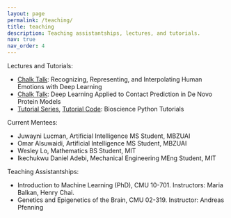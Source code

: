 ```yaml
---
layout: page
permalink: /teaching/
title: teaching
description: Teaching assistantships, lectures, and tutorials.
nav: true
nav_order: 4
---
```


Lectures and Tutorials:
- [Chalk Talk](https://www.youtube.com/watch?v=mPtWvemach8): Recognizing, Representing, and Interpolating Human Emotions with Deep Learning
- [Chalk Talk](https://www.youtube.com/watch?v=DUCImelo9UE): Deep Learning Applied to Contact Prediction in De Novo Protein Models
- [Tutorial Series](https://www.youtube.com/watch?v=SO8J31k6QD4), [Tutorial Code](https://github.com/cnellington/bioscience-python-tutorials): Bioscience Python Tutorials 

Current Mentees:
- Juwayni Lucman, Artificial Intelligence MS Student, MBZUAI
- Omar Alsuwaidi, Artificial Intelligence MS Student, MBZUAI
- Wesley Lo, Mathematics BS Student, MIT
- Ikechukwu Daniel Adebi, Mechanical Engineering MEng Student, MIT

Teaching Assistantships:
- Introduction to Machine Learning (PhD), CMU 10-701. 
Instructors: Maria Balkan, Henry Chai.
- Genetics and Epigenetics of the Brain, CMU 02-319.
Instructor: Andreas Pfenning

